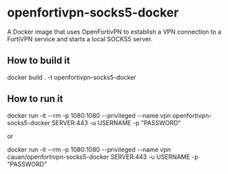 # openfortivpn-socks5-docker
A Docker image that uses OpenFortivPN to establish a VPN connection to a FortiVPN service and starts a local SOCKS5 server.

## How to build it
docker build . -t openfortivpn-socks5-docker

## How to run it
docker run -it --rm -p 1080:1080 --privileged --name vpn openfortivpn-socks5-docker SERVER:443 -u USERNAME -p "PASSWORD" 

or 

docker run -it --rm -p 1080:1080 --privileged --name vpn cauan/openfortivpn-socks5-docker SERVER:443 -u USERNAME -p "PASSWORD" 
